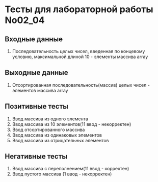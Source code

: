 # Тесты для лабораторной работы No02_04
## Входные данные
1. Последовательность целых чисел, введенная по концевому условию, максимальной длиной 10 - элементы массива array
## Выходные данные
1. Отсортированная последовательность(массив) целых чисел - элементов массива array
## Позитивные тесты
1. Ввод массива из одного элемента
2. Ввод массива из 10 элементов(11 ввод - некорректен)
3. Ввод отсортированного массива
4. Ввод массива из одинаковых элементов
5. Ввод массива из отрицательных элементов
## Негативные тесты
1. Ввод массива с переполнением(11 ввод - корректен)
2. Ввод пустого массива (1 ввод - некорректен)
